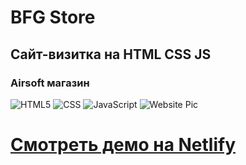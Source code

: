 # BFG Store
## Сайт-визитка на HTML CSS JS
### Airsoft магазин
![HTML5](https://img.shields.io/badge/-HTML5-333333?style=flat&logo=HTML5)
![CSS](https://img.shields.io/badge/-CSS-333333?style=flat&logo=CSS3&logoColor=1572B6)
![JavaScript](https://img.shields.io/badge/-JavaScript-333333?style=flat&logo=javascript)
![Website Pic](https://i.imgur.com/OZwcrcn.png)
# [Смотреть демо на Netlify](https://serene-goldwasser-0a4035.netlify.app/)